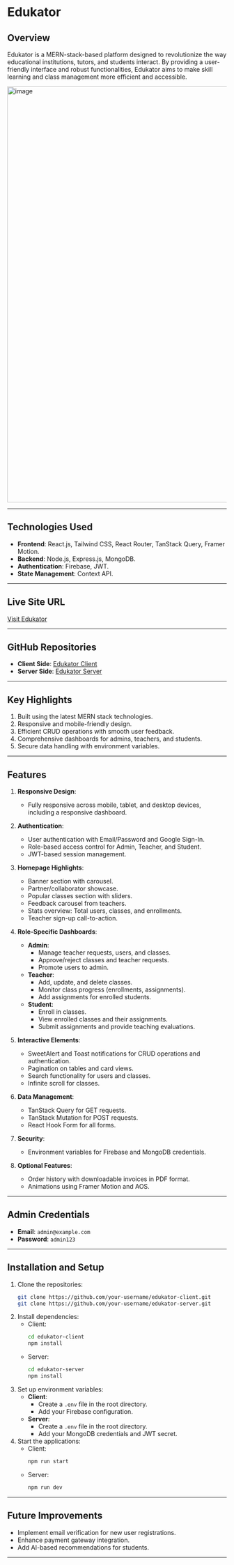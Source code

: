 # Edukator

## Overview
Edukator is a MERN-stack-based platform designed to revolutionize the way educational institutions, tutors, and students interact. By providing a user-friendly interface and robust functionalities, Edukator aims to make skill learning and class management more efficient and accessible.


<img width="1906" height="955" alt="image" src="https://github.com/user-attachments/assets/6ad189fc-bac4-4dd2-9a6c-7a16ef596708" />


---

## Technologies Used
- **Frontend**: React.js, Tailwind CSS, React Router, TanStack Query, Framer Motion.
- **Backend**: Node.js, Express.js, MongoDB.
- **Authentication**: Firebase, JWT.
- **State Management**: Context API.

---

## Live Site URL
[Visit Edukator](https://edukator-9da86.web.app/)

---

## GitHub Repositories
- **Client Side**: [Edukator Client]()
- **Server Side**: [Edukator Server]()

---

## Key Highlights
1. Built using the latest MERN stack technologies.
2. Responsive and mobile-friendly design.
3. Efficient CRUD operations with smooth user feedback.
4. Comprehensive dashboards for admins, teachers, and students.
5. Secure data handling with environment variables.

---

## Features
1. **Responsive Design**:
   - Fully responsive across mobile, tablet, and desktop devices, including a responsive dashboard.

2. **Authentication**:
   - User authentication with Email/Password and Google Sign-In.
   - Role-based access control for Admin, Teacher, and Student.
   - JWT-based session management.

3. **Homepage Highlights**:
   - Banner section with carousel.
   - Partner/collaborator showcase.
   - Popular classes section with sliders.
   - Feedback carousel from teachers.
   - Stats overview: Total users, classes, and enrollments.
   - Teacher sign-up call-to-action.

4. **Role-Specific Dashboards**:
   - **Admin**:
     - Manage teacher requests, users, and classes.
     - Approve/reject classes and teacher requests.
     - Promote users to admin.
   - **Teacher**:
     - Add, update, and delete classes.
     - Monitor class progress (enrollments, assignments).
     - Add assignments for enrolled students.
   - **Student**:
     - Enroll in classes.
     - View enrolled classes and their assignments.
     - Submit assignments and provide teaching evaluations.

5. **Interactive Elements**:
   - SweetAlert and Toast notifications for CRUD operations and authentication.
   - Pagination on tables and card views.
   - Search functionality for users and classes.
   - Infinite scroll for classes.

6. **Data Management**:
   - TanStack Query for GET requests.
   - TanStack Mutation for POST requests.
   - React Hook Form for all forms.

7. **Security**:
   - Environment variables for Firebase and MongoDB credentials.

8. **Optional Features**:
   - Order history with downloadable invoices in PDF format.
   - Animations using Framer Motion and AOS.

---

## Admin Credentials
- **Email**: `admin@example.com`
- **Password**: `admin123`


---

## Installation and Setup
1. Clone the repositories:
   ```bash
   git clone https://github.com/your-username/edukator-client.git
   git clone https://github.com/your-username/edukator-server.git
   ```
2. Install dependencies:
   - Client:
     ```bash
     cd edukator-client
     npm install
     ```
   - Server:
     ```bash
     cd edukator-server
     npm install
     ```
3. Set up environment variables:
   - **Client**:
     - Create a `.env` file in the root directory.
     - Add your Firebase configuration.
   - **Server**:
     - Create a `.env` file in the root directory.
     - Add your MongoDB credentials and JWT secret.
4. Start the applications:
   - Client:
     ```bash
     npm run start
     ```
   - Server:
     ```bash
     npm run dev
     ```

---

## Future Improvements
- Implement email verification for new user registrations.
- Enhance payment gateway integration.
- Add AI-based recommendations for students.

---

